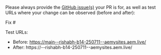 Please always provide the [GitHub issue(s)](../issues) your PR is for, as well as test URLs where your change can be observed (before and after):

Fix #<gh-issue-id>

Test URLs:
- Before: https://main--rishabh-b14-250711--aemysites.aem.live/
- After: https://<branch>--rishabh-b14-250711--aemysites.aem.live/
